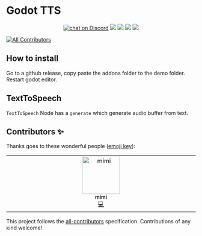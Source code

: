# Godot TTS

<p align="center">
	<a href="https://github.com/aiaimimi0920/godot-tts/actions/workflows/runner.yml">
        <img src="https://github.com/aiaimimi0920/godot-tts/actions/workflows/runner.yml/badge.svg?branch=main"
            alt="chat on Discord"></a>
    <a href="https://github.com/huakunyang/SummerTTS" alt="Summer TTS">
        <img src="https://img.shields.io/badge/SummerTTS-v0.0.1-%23478cbf?logoColor=white" /></a>
    <a href="https://github.com/godotengine/godot-cpp" alt="Godot Version">
        <img src="https://img.shields.io/badge/Godot-v4.1-%23478cbf?logo=godot-engine&logoColor=white" /></a>
    <a href="https://github.com/aiaimimi0920/godot-tts/graphs/contributors" alt="Contributors">
        <img src="https://img.shields.io/github/contributors/aiaimimi0920/godot-tts" /></a>
    <a href="https://github.com/aiaimimi0920/godot-tts/pulse" alt="Activity">
        <img src="https://img.shields.io/github/commit-activity/m/aiaimimi0920/godot-tts" /></a>
</p>

<!-- ALL-CONTRIBUTORS-BADGE:START - Do not remove or modify this section -->
[![All Contributors](https://img.shields.io/badge/all_contributors-1-orange.svg?style=flat-square)](#contributors-)
<!-- ALL-CONTRIBUTORS-BADGE:END -->

## How to install

Go to a github release, copy paste the addons folder to the demo folder. Restart godot editor.

## TextToSpeech

`TextToSpeech` Node has a `generate` which generate audio buffer from text.

## Contributors ✨

Thanks goes to these wonderful people ([emoji key](https://allcontributors.org/docs/en/emoji-key)):

<!-- ALL-CONTRIBUTORS-LIST:START - Do not remove or modify this section -->
<!-- prettier-ignore-start -->
<!-- markdownlint-disable -->
<table>
  <tbody>
    <tr>
      <td align="center" valign="top" width="14.28%"><a href="https://github.com/aiaimimi0920"><img src="https://avatars.githubusercontent.com/u/153103332?v=4?s=100" width="100px;" alt="mimi"/><br /><sub><b>mimi</b></sub></a><br /><a href="https://github.com/aiaimimi0920/godot-tts/commits?author=aiaimimi0920" title="Code">💻</a></td>
    </tr>
  </tbody>
</table>

<!-- markdownlint-restore -->
<!-- prettier-ignore-end -->

<!-- ALL-CONTRIBUTORS-LIST:END -->

This project follows the [all-contributors](https://github.com/all-contributors/all-contributors) specification. Contributions of any kind welcome!
